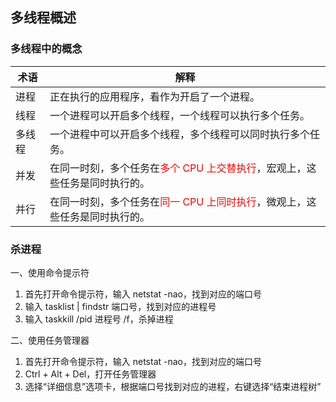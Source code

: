 ## 多线程概述

### 多线程中的概念

| 术语   | 解释                                                                                               |
| ------ | -------------------------------------------------------------------------------------------------- |
| 进程   | 正在执行的应用程序，看作为开启了一个进程。                                                         |
| 线程   | 一个进程可以开启多个线程，一个线程可以执行多个任务。                                               |
| 多线程 | 一个进程中可以开启多个线程，多个线程可以同时执行多个任务。                                         |
| 并发   | 在同一时刻，多个任务在<font color = red>多个 CPU 上交替执行</font>，宏观上，这些任务是同时执行的。 |
| 并行   | 在同一时刻，多个任务在<font color = red>同一 CPU 上同时执行</font>，微观上，这些任务是同时执行的。 |

### 杀进程

一、使用命令提示符

1. 首先打开命令提示符，输入 netstat -nao，找到对应的端口号
2. 输入 tasklist | findstr 端口号，找到对应的进程号
3. 输入 taskkill /pid 进程号 /f，杀掉进程

二、使用任务管理器

1. 首先打开命令提示符，输入 netstat -nao，找到对应的端口号
2. Ctrl + Alt + Del，打开任务管理器
3. 选择“详细信息”选项卡，根据端口号找到对应的进程，右键选择“结束进程树”
